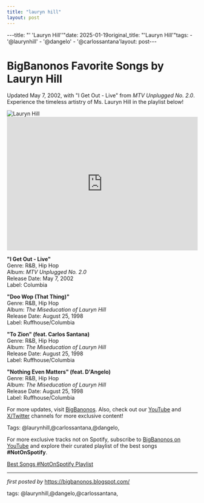 ```yaml
---
title: "lauryn hill"
layout: post
---
```

---title: "' 'Lauryn Hill''"date: 2025-01-19original_title: "'Lauryn Hill'"tags:  - '@laurynhill'  - '@dangelo'  - '@carlossantana'layout: post---<!-- Title of the Post --><h1 >BigBanonos Favorite Songs by Lauryn Hill</h1> <!-- Introductory Text --><p >Updated May 7, 2002, with "I Get Out - Live" from <em>MTV Unplugged No. 2.0</em>. Experience the timeless artistry of Ms. Lauryn Hill in the playlist below!</p> <!-- Featured Image --><div > <img src="https://i.scdn.co/image/ab67616d00001e02b2d72bdc2c9a0871ba04db7f" alt="Lauryn Hill" /></div> <!-- Spotify Embed --><div > <iframe src="https://open.spotify.com/embed/playlist/4SLWzZCNaioMH8tYQLgm4G?utm_source=generator" width="100%" height="352" frameborder="0" allowfullscreen="" allow="autoplay; clipboard-write; encrypted-media; fullscreen; picture-in-picture" loading="lazy"></iframe></div> <!-- Song Information --><div > <p><strong>"I Get Out - Live"</strong><br> Genre: R&B, Hip Hop<br> Album: <em>MTV Unplugged No. 2.0</em><br> Release Date: May 7, 2002<br> Label: Columbia</p> <p><strong>"Doo Wop (That Thing)"</strong><br> Genre: R&B, Hip Hop<br> Album: <em>The Miseducation of Lauryn Hill</em><br> Release Date: August 25, 1998<br> Label: Ruffhouse/Columbia</p> <p><strong>"To Zion" (feat. Carlos Santana)</strong><br> Genre: R&B, Hip Hop<br> Album: <em>The Miseducation of Lauryn Hill</em><br> Release Date: August 25, 1998<br> Label: Ruffhouse/Columbia</p> <p><strong>"Nothing Even Matters" (feat. D'Angelo)</strong><br> Genre: R&B, Hip Hop<br> Album: <em>The Miseducation of Lauryn Hill</em><br> Release Date: August 25, 1998<br> Label: Ruffhouse/Columbia</p></div> <!-- Footer Links --><div > <p>For more updates, visit <a href="https://bigbanonos.blogspot.com/" target="_blank">BigBanonos</a>. Also, check out our <a href="https://www.youtube.com/@BigBanonos" target="_blank">YouTube</a> and <a href="https://x.com/bigbanonos" target="_blank">X/Twitter</a> channels for more exclusive content!</p></div> <!-- Tags --><p >Tags: @laurynhill,@carlossantana,@dangelo,</p><!--Subscribe and Playlist Links--><div>    <p>For more exclusive tracks not on Spotify, subscribe to <a href="https://www.youtube.com/@BigBanonos" target="_blank">BigBanonos on YouTube</a> and explore their curated playlist of the best songs <strong>#NotOnSpotify</strong>.</p>    <p><a href="https://www.youtube.com/playlist?list=PLtuNtuTatqI0kFahUCbtbfenC_ET5O_tr" target="_blank">Best Songs #NotOnSpotify Playlist<br /></a></p></div><hr /><p><em>first posted by</em> <a href="https://bigbanonos.blogspot.com/" rel="noopener" target="_new">https://bigbanonos.blogspot.com/</a></p><p>tags: @laurynhill,@dangelo,@carlossantana,</p>